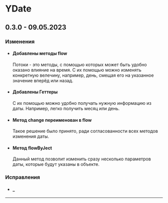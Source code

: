 # YDate

## **0.3.0 - 09.05.2023**
### **Изменения**
 - #### **Добавлены методы flow**
    Потоки - это методы, с помощью которых может быть удобно оказано влияние на время. С их помощью можно изменять конкретную велечину, например, день, смещая его на указанное значение вперёд или назад.
 - #### **Добавлены Геттеры**
    С их помощью можно удобно получать нужную информацию из даты. Например, легко получить месяц или день.
 - #### **Метод change переименован в flow**
    Такое решение было принято, ради согласованности всех методов изменения даты.
 - #### **Метод flowByJect**
    Данный метод позволит изменить сразу несколько параметров даты, которые будут указаны в объекте.
### **Исправления**
 - #### **_**
***